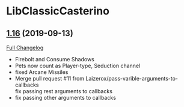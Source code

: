 # LibClassicCasterino

## [1.16](https://github.com/rgd87/LibClassicCasterino/tree/1.16) (2019-09-13)
[Full Changelog](https://github.com/rgd87/LibClassicCasterino/compare/1.14...1.16)

- Firebolt and Consume Shadows  
- Pets now count as Player-type, Seduction channel  
- fixed Arcane Missiles  
- Merge pull request #11 from Laizerox/pass-varible-arguments-to-callbacks  
    fix passing rest arguments to callbacks  
- fix passing other arguments to callbacks  
